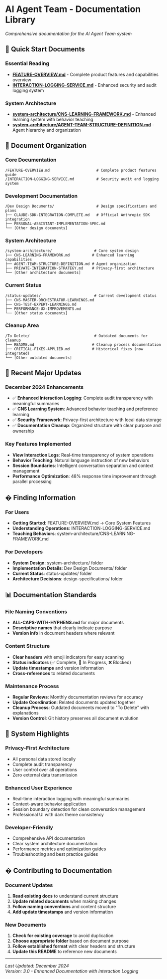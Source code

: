 # AI Agent Team - Documentation Library
*Comprehensive documentation for the AI Agent Team system*

## 🎯 **Quick Start Documents**

### **Essential Reading**
- **[FEATURE-OVERVIEW.md](FEATURE-OVERVIEW.md)** - Complete product features and capabilities overview
- **[INTERACTION-LOGGING-SERVICE.md](INTERACTION-LOGGING-SERVICE.md)** - Enhanced security and audit logging system

### **System Architecture**
- **[system-architecture/CNS-LEARNING-FRAMEWORK.md](system-architecture/CNS-LEARNING-FRAMEWORK.md)** - Enhanced learning system with behavior teaching
- **[system-architecture/AGENT-TEAM-STRUCTURE-DEFINITION.md](system-architecture/AGENT-TEAM-STRUCTURE-DEFINITION.md)** - Agent hierarchy and organization

## 📁 **Document Organization**

### **Core Documentation**
```
/FEATURE-OVERVIEW.md                     # Complete product features guide
/INTERACTION-LOGGING-SERVICE.md          # Security audit and logging system  
```

### **Development Documentation**
```
/Dev Design Documents/                   # Design specifications and plans
├── CLAUDE-SDK-INTEGRATION-COMPLETE.md   # Official Anthropic SDK integration
├── PERSONAL-ASSISTANT-IMPLEMENTATION-SPEC.md
└── [Other design documents]
```

### **System Architecture**
```  
/system-architecture/                   # Core system design
├── CNS-LEARNING-FRAMEWORK.md          # Enhanced learning capabilities
├── AGENT-TEAM-STRUCTURE-DEFINITION.md # Agent organization
├── PRIVATE-INTEGRATION-STRATEGY.md    # Privacy-first architecture
└── [Other architecture documents]
```

### **Current Status**
```
/status-updates/                        # Current development status
├── CNS-MASTER-ORCHESTRATOR-LEARNINGS.md
├── CNS-TEST-EXPERT-LEARNINGS.md
├── PERFORMANCE-UX-IMPROVEMENTS.md
└── [Other status documents]
```

### **Cleanup Area**
```
/To Delete/                             # Outdated documents for cleanup
├── README.md                          # Cleanup process documentation
├── CRITICAL-FIXES-APPLIED.md          # Historical fixes (now integrated)
└── [Other outdated documents]
```

## 🚀 **Recent Major Updates**

### **December 2024 Enhancements**
- ✅ **Enhanced Interaction Logging**: Complete audit transparency with meaningful summaries
- ✅ **CNS Learning System**: Advanced behavior teaching and preference learning  
- ✅ **Security Framework**: Privacy-first architecture with local data storage
- ✅ **Documentation Cleanup**: Organized structure with clear purpose and ownership

### **Key Features Implemented**
- **View Interaction Logs**: Real-time transparency of system operations
- **Behavior Teaching**: Natural language instruction of new behaviors
- **Session Boundaries**: Intelligent conversation separation and context management
- **Performance Optimization**: 48% response time improvement through parallel processing

## � **Finding Information**

### **For Users**
- **Getting Started**: FEATURE-OVERVIEW.md → Core System Features
- **Understanding Operations**: INTERACTION-LOGGING-SERVICE.md
- **Teaching Behaviors**: system-architecture/CNS-LEARNING-FRAMEWORK.md

### **For Developers**  
- **System Design**: system-architecture/ folder
- **Implementation Details**: Dev Design Documents/ folder
- **Current Status**: status-updates/ folder
- **Architecture Decisions**: design-specifications/ folder

## 📊 **Documentation Standards**

### **File Naming Conventions**
- **ALL-CAPS-WITH-HYPHENS.md** for major documents
- **Descriptive names** that clearly indicate purpose
- **Version info** in document headers where relevant

### **Content Structure**
- **Clear headers** with emoji indicators for easy scanning
- **Status indicators** (✅ Complete, 🔄 In Progress, ❌ Blocked)
- **Update timestamps** and version information
- **Cross-references** to related documents

### **Maintenance Process**
- **Regular Reviews**: Monthly documentation reviews for accuracy
- **Update Coordination**: Related documents updated together
- **Cleanup Process**: Outdated documents moved to "To Delete" with explanations
- **Version Control**: Git history preserves all document evolution

## 🎯 **System Highlights**

### **Privacy-First Architecture**
- All personal data stored locally
- Complete audit transparency
- User control over all operations
- Zero external data transmission

### **Enhanced User Experience**
- Real-time interaction logging with meaningful summaries
- Context-aware behavior application
- Session boundary detection for clean conversation management
- Professional UI with dark theme consistency

### **Developer-Friendly**
- Comprehensive API documentation
- Clear system architecture documentation
- Performance metrics and optimization guides
- Troubleshooting and best practice guides

## � **Contributing to Documentation**

### **Document Updates**
1. **Read existing docs** to understand current structure
2. **Update related documents** when making changes
3. **Follow naming conventions** and content structure
4. **Add update timestamps** and version information

### **New Documents**
1. **Check for existing coverage** to avoid duplication
2. **Choose appropriate folder** based on document purpose
3. **Follow established format** with clear headers and structure
4. **Update this README** to reference new documents

---
*Last Updated: December 2024*  
*Version: 3.0 - Enhanced Documentation with Interaction Logging*